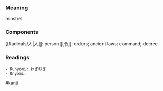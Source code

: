 ### Meaning

minstrel

### Components

[[Radicals/人|人]]: person [[令]]: orders; ancient laws; command; decree

### Readings

```
- Kunyomi: わざおぎ
- Onyomi: 
```

#kanji